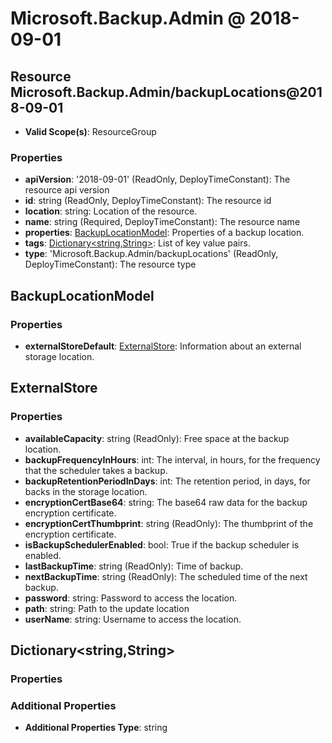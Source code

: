 # Microsoft.Backup.Admin @ 2018-09-01

## Resource Microsoft.Backup.Admin/backupLocations@2018-09-01
* **Valid Scope(s)**: ResourceGroup
### Properties
* **apiVersion**: '2018-09-01' (ReadOnly, DeployTimeConstant): The resource api version
* **id**: string (ReadOnly, DeployTimeConstant): The resource id
* **location**: string: Location of the resource.
* **name**: string (Required, DeployTimeConstant): The resource name
* **properties**: [BackupLocationModel](#backuplocationmodel): Properties of a backup location.
* **tags**: [Dictionary<string,String>](#dictionarystringstring): List of key value pairs.
* **type**: 'Microsoft.Backup.Admin/backupLocations' (ReadOnly, DeployTimeConstant): The resource type

## BackupLocationModel
### Properties
* **externalStoreDefault**: [ExternalStore](#externalstore): Information about an external storage location.

## ExternalStore
### Properties
* **availableCapacity**: string (ReadOnly): Free space at the backup location.
* **backupFrequencyInHours**: int: The interval, in hours, for the frequency that the scheduler takes a backup.
* **backupRetentionPeriodInDays**: int: The retention period, in days, for backs in the storage location.
* **encryptionCertBase64**: string: The base64 raw data for the backup encryption certificate.
* **encryptionCertThumbprint**: string (ReadOnly): The thumbprint of the encryption certificate.
* **isBackupSchedulerEnabled**: bool: True if the backup scheduler is enabled.
* **lastBackupTime**: string (ReadOnly): Time of backup.
* **nextBackupTime**: string (ReadOnly): The scheduled time of the next backup.
* **password**: string: Password to access the location.
* **path**: string: Path to the update location
* **userName**: string: Username to access the location.

## Dictionary<string,String>
### Properties
### Additional Properties
* **Additional Properties Type**: string

